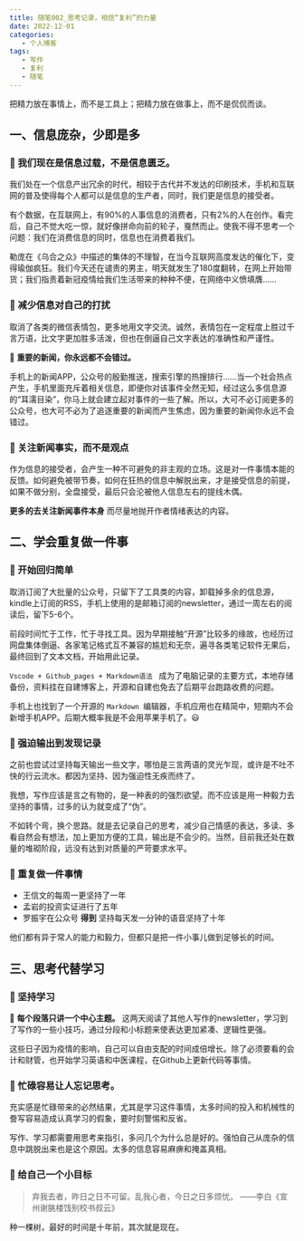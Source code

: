 ```yaml
---
title: 随笔002_思考记录，相信“复利”的力量
date: 2022-12-01
categories:
   - 个人博客
tags: 
   - 写作
   - 复利
   - 随笔
---
```

把精力放在事情上，而不是工具上；把精力放在做事上，而不是侃侃而谈。
<!-- more -->

## 一、信息庞杂，少即是多
### 📔 我们现在是信息过载，不是信息匮乏。
我们处在一个信息产出冗余的时代，相较于古代并不发达的印刷技术，手机和互联网的普及使得每个人都可以是信息的生产者，同时，我们更是信息的接受者。

有个数据，在互联网上，有90%的人事信息的消费者，只有2%的人在创作。看完后，自己不觉大吃一惊，就好像拼命向前的轮子，戛然而止。使我不得不思考一个问题：我们在消费信息的同时，信息也在消费着我们。

勒庞在《乌合之众》中描述的集体的不理智，在当今互联网高度发达的催化下，变得瑜伽疯狂。我们今天还在谴责的男主，明天就发生了180度翻转，在网上开始带货；我们指责着新冠疫情给我们生活带来的种种不便，在网络中义愤填膺……

### 📔 减少信息对自己的打扰
取消了各类的微信表情包，更多地用文字交流。诚然，表情包在一定程度上胜过千言万语，比文字更加胜多活泼，但也在倒逼自己文字表达的准确性和严谨性。

🎉 **重要的新闻，你永远都不会错过。**

手机上的新闻APP，公众号的殷勤推送，搜索引擎的热搜排行……当一个社会热点产生，手机里面充斥着相关信息，即便你对该事件全然无知，经过这么多信息源的“耳濡目染”，你马上就会建立起对事件的一些了解。所以，大可不必订阅更多的公众号，也大可不必为了追逐重要的新闻而产生焦虑，因为重要的新闻你永远不会错过。

### 📔 关注新闻事实，而不是观点
作为信息的接受者，会产生一种不可避免的非主观的立场。这是对一件事情本能的反馈。如何避免被带节奏，如何在狂热的信息中解脱出来，才是接受信息的前提，如果不做分别，全盘接受，最后只会沦被他人信息左右的提线木偶。

**更多的去关注新闻事件本身** 而尽量地抛开作者情绪表达的内容。


## 二、学会重复做一件事

### 📨 开始回归简单
取消订阅了大批量的公众号，只留下了工具类的内容，卸载掉多余的信息源，kindle上订阅的RSS，手机上使用的是邮箱订阅的newsletter，通过一周左右的阅读后，留下5-6个。

前段时间忙于工作，忙于寻找工具。因为早期接触“开源”比较多的缘故，也经历过网盘集体倒逼、各家笔记格式互不兼容的尴尬和无奈，遍寻各类笔记软件无果后，最终回到了文本文档，开始用此记录。

`Vscode + Github_pages + Markdown语法 ` 成为了电脑记录的主要方式，本地存储备份，资料挂在自建博客上，开源和自建也免去了后期平台跑路收费的问题。

手机上也找到了一个开源的 `Markdown `编辑器，手机应用也在精简中，短期内不会新增手机APP。后期大概率我是不会用苹果手机了。😃

### 📨 强迫输出到发现记录
之前也尝试过坚持每天输出一些文字，哪怕是三言两语的灵光乍现，或许是不吐不快的行云流水。都因为坚持、因为强迫性无疾而终了。

我想，写作应该是言之有物的，是一种表的的强烈欲望。而不应该是用一种毅力去坚持的事情，过多的认为就变成了“伪”。

不如转个弯，换个思路。就是去记录自己的思考，减少自己情感的表达，多读、多看自然会有想法，加上更加方便的工具，输出是不会少的。当然，目前我还处在数量的堆砌阶段，远没有达到对质量的严苛要求水平。

### 📨 重复做一件事情
- 王信文的每周一更坚持了一年
- 孟岩的投资实证进行了五年
- 罗振宇在公众号 **得到** 坚持每天发一分钟的语音坚持了十年

他们都有异于常人的能力和毅力，但都只是把一件小事儿做到足够长的时间。

## 三、思考代替学习
### 📆 坚持学习

🎉 **每个段落只讲一个中心主题。**
这两天阅读了其他人写作的newsletter，学习到了写作的一些小技巧，通过分段和小标题来使表达更加紧凑、逻辑性更强。

这些日子因为疫情的影响，自己可以自由支配的时间成倍增长。除了必须要看的会计和财管，也开始学习英语和中医课程，在Github上更新代码等事情。

### 📆 忙碌容易让人忘记思考。
充实感是忙碌带来的必然结果，尤其是学习这件事情，太多时间的投入和机械性的誊写容易造成认真学习的假象，要时刻警惕和反省。

写作、学习都需要用思考来指引，多问几个为什么总是好的。强怕自己从庞杂的信息中跳脱出来也是这个原因。太多的信息容易麻痹和掩盖真相。

### 📆 给自己一个小目标
> 弃我去者，昨日之日不可留。乱我心者，今日之日多烦忧。
> ——李白《宣州谢朓楼饯别校书叔云》

种一棵树，最好的时间是十年前，其次就是现在。